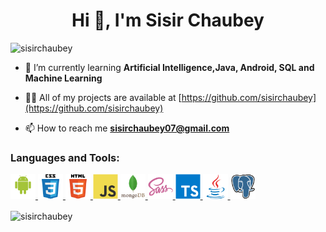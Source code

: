 <h1 align="center">Hi 👋, I'm Sisir Chaubey</h1>


<p align="left"> <img src="https://komarev.com/ghpvc/?username=sisirchaubey&label=Profile%20views&color=0e75b6&style=flat" alt="sisirchaubey" /> </p>

- 🌱 I’m currently learning **Artificial Intelligence,Java, Android, SQL and Machine Learning**

- 👨‍💻 All of my projects are available at [https://github.com/sisirchaubey](https://github.com/sisirchaubey)

- 📫 How to reach me **sisirchaubey07@gmail.com**


<h3 align="left">Languages and Tools:</h3>
<p align="left"> <a href="https://developer.android.com" target="_blank" rel="noreferrer"> <img src="https://raw.githubusercontent.com/devicons/devicon/master/icons/android/android-original-wordmark.svg" alt="android" width="40" height="40"/> </a> <a href="https://www.w3schools.com/css/" target="_blank" rel="noreferrer"> <img src="https://raw.githubusercontent.com/devicons/devicon/master/icons/css3/css3-original-wordmark.svg" alt="css3" width="40" height="40"/> </a> <a href="https://www.w3.org/html/" target="_blank" rel="noreferrer"> <img src="https://raw.githubusercontent.com/devicons/devicon/master/icons/html5/html5-original-wordmark.svg" alt="html5" width="40" height="40"/> </a> <a href="https://developer.mozilla.org/en-US/docs/Web/JavaScript" target="_blank" rel="noreferrer"> <img src="https://raw.githubusercontent.com/devicons/devicon/master/icons/javascript/javascript-original.svg" alt="javascript" width="40" height="40"/> </a> <a href="https://www.mongodb.com/" target="_blank" rel="noreferrer"> <img src="https://raw.githubusercontent.com/devicons/devicon/master/icons/mongodb/mongodb-original-wordmark.svg" alt="mongodb" width="40" height="40"/> </a> <a href="https://sass-lang.com" target="_blank" rel="noreferrer"> <img src="https://raw.githubusercontent.com/devicons/devicon/master/icons/sass/sass-original.svg" alt="sass" width="40" height="40"/> </a> <a href="https://www.typescriptlang.org/" target="_blank" rel="noreferrer"> <img src="https://raw.githubusercontent.com/devicons/devicon/master/icons/typescript/typescript-original.svg" alt="typescript" width="40" height="40"/> </a> <a href="https://www.java.com/en/" target="_blank" rel="noreferrer"> <img src="https://raw.githubusercontent.com/devicons/devicon/master/icons/java/java-original.svg" alt="java" width="40" height="40"/> </a> <a href="https://www.postgresql.org/" target="_blank" rel="noreferrer"> <img src="https://raw.githubusercontent.com/devicons/devicon/master/icons/postgresql/postgresql-original.svg" alt="java" width="40" height="40"/> </a> </p>

<p><img align="center" src="https://github-readme-stats.vercel.app/api/top-langs?username=sisirchaubey&show_icons=true&locale=en&layout=compact" alt="sisirchaubey" /></p>
